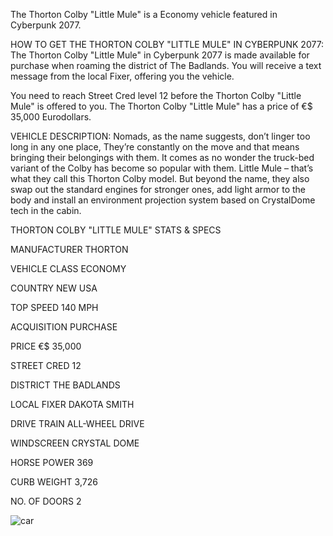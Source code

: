 The Thorton Colby "Little Mule" is a Economy vehicle featured in Cyberpunk 2077.

HOW TO GET THE THORTON COLBY "LITTLE MULE" IN CYBERPUNK 2077:
The Thorton Colby "Little Mule" in Cyberpunk 2077 is made available for purchase when roaming the district of The Badlands. You will receive a text message from the local Fixer, offering you the vehicle.

You need to reach Street Cred level 12 before the Thorton Colby "Little Mule" is offered to you. The Thorton Colby "Little Mule" has a price of €$ 35,000 Eurodollars.

VEHICLE DESCRIPTION:
Nomads, as the name suggests, don’t linger too long in any one place, They’re constantly on the move and that means bringing their belongings with them. It comes as no wonder the truck-bed variant of the Colby has become so popular with them. Little Mule – that’s what they call this Thorton Colby model. But beyond the name, they also swap out the standard engines for stronger ones, add light armor to the body and install an environment projection system based on CrystalDome tech in the cabin.

THORTON COLBY "LITTLE MULE" STATS & SPECS

MANUFACTURER
THORTON

VEHICLE CLASS
ECONOMY

COUNTRY
NEW USA

TOP SPEED
140 MPH

ACQUISITION
PURCHASE

PRICE
€$ 35,000

STREET CRED
12

DISTRICT
THE BADLANDS

LOCAL FIXER
DAKOTA SMITH

DRIVE TRAIN
ALL-WHEEL DRIVE

WINDSCREEN
CRYSTAL DOME

HORSE POWER
369

CURB WEIGHT
3,726

NO. OF DOORS
2

![car](https://www.gamesatlas.com/images/jch-optimize/ng/images_cyberpunk2077_vehicles_thorton-colby-little-mule.webp)

